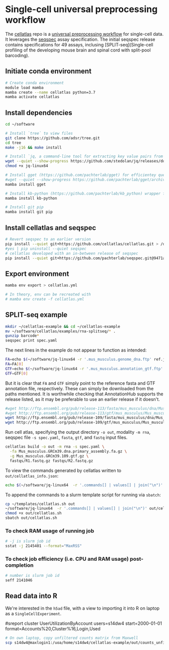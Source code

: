 # Single-cell universal preprocessing workflow #

The [cellatlas](https://github.com/cellatlas/cellatlas) repo is a [universal preprocessing workflow](https://www.biorxiv.org/content/10.1101/2023.09.14.543267v1.full) for single-cell data. It leverages the [seqspec](https://academic.oup.com/bioinformatics/article/40/4/btae168/7641535?login=false) assay specification. The initial seqspec release contains specifications for 49 assays, inclusing [SPLIT-seq](Single-cell profiling of the developing mouse brain and spinal cord with split-pool barcoding).

## Initiate conda environment ##

```bash
# Create conda environment
module load mamba
mamba create --name cellatlas python=3.7
mamba activate cellatlas
```

## Install dependencies ##

```bash
cd ~/software

# Install `tree` to view files
git clone https://github.com/adsr/tree.git
cd tree
make -j16 && make install

# Install `jq, a command-line tool for extracting key value pairs from JSON files 
wget --quiet --show-progress https://github.com/stedolan/jq/releases/download/jq-1.7.1/jq-linux64
chmod +x jq-linux64

# Install gget (https://github.com/pachterlab/gget) for efficientey querying of genomic dbs
#wget --quiet --show-progress https://github.com/pachterlab/gget/archive/refs/tags/v0.29.0.tar.gz
mamba install gget

# Install kb-python (https://github.com/pachterlab/kb_python) wrapper for kallisto and bustools
mamba install kb-python

# Install git pip
mamba install git pip
```

## Install cellatlas and seqspec

```bash
# Revert seqspec to an earlier version
pip install --quiet git+https://github.com/cellatlas/cellatlas.git > /dev/null
#yes | pip uninstall --quiet seqspec
# cellatlas developed with an in-between release of seqspec
pip install --quiet git+https://github.com/pachterlab/seqspec.git@9471a317f524c289ee6582c1889cdeac0c5396b2
```

## Export environment

```bash
mamba env export > cellatlas.yml

# In theory, env can be recreated with
# mamba env create -f cellatlas.yml
```


## SPLIT-seq example ##
 
```bash
mkdir ~/cellatlas-example && cd ~/cellatlas-example
mv ~/software/cellatlas/examples/rna-splitseq/* .
gunzip barcode*
seqspec print spec.yaml
```

The next lines in the example do not appear to function as intended:

```bash
FA=echo $(~/software/jq-linux64 -r '.mus_musculus.genome_dna.ftp' ref.json)
FA=FA[0]
GTF=echo $(~/software/jq-linux64 -r '.mus_musculus.annotation_gtf.ftp' ref.json)
GTF=GTF[0]
```

But it is clear that ```FA``` and ```GTF``` simply point to the reference fasta and GTF annotation file, respectively. 
These can simply be downloaded from the paths mentioned. It is worthwhile checking that AnnotationHub supports the release
listed, as it may be preferable to use an earlier release if it doesn't.

```bash
#wget http://ftp.ensembl.org/pub/release-113/fasta/mus_musculus/dna/Mus_musculus.GRCm39.dna.primary_assembly.fa.gz
#wget http://ftp.ensembl.org/pub/release-113/gtf/mus_musculus/Mus_musculus.GRCm39.113.gtf.gz
wget http://ftp.ensembl.org/pub/release-109/fasta/mus_musculus/dna/Mus_musculus.GRCm39.dna.primary_assembly.fa.gz
wget http://ftp.ensembl.org/pub/release-109/gtf/mus_musculus/Mus_musculus.GRCm39.109.gtf.gz
```

Run cell atlas, specifying the output directory ```-o out```, modality ```-m rna```, 
seqspec file ```-s spec.yaml```, ```fasta```, ```gtf```, and ```fastq``` input files.

```bash
cellatlas build -o out -m rna -s spec.yaml \
  -fa Mus_musculus.GRCm39.dna.primary_assembly.fa.gz \
  -g Mus_musculus.GRCm39.109.gtf.gz \
  fastqs/R1.fastq.gz fastqs/R2.fastq.gz
```

To view the commands generated by cellatlas written to ```out/cellatlas_info.json```:

```bash
echo $(~/software/jq-linux64  -r '.commands[] | values[] | join("\n")' out/cellatlas_info.json)
```

To append the commands to a slurm template script for running via ```sbatch```:

```bash
cp ~/templates/cellatlas.sh out
~/software/jq-linux64  -r '.commands[] | values[] | join("\n")' out/cellatlas_info.json >> out/cellatlas.sh
chmod +x out/cellatlas.sh
sbatch out/cellatlas.sh
```


### To check RAM usage of running job

```bash
# -j is slurm job id
sstat -j 2145401 --format="MaxRSS"
```

### To check job efficiency (i.e. CPU and RAM usage) post-completion

```bash
# number is slurm job id
seff 2141046
```

## Read data into R

We're interested in the ```h5ad``` file, with a view to importing it into R on laptop as a ```SingleCellExperiment```.

#sreport cluster UserUtilizationByAccount users=s14dw4 start=2000-01-01 format=Accounts%20,Cluster%16,Login,Used

```bash
# On own laptop, copy unfiltered counts matrix from Maxwell
scp s14dw4@maxlogin1:/uoa/home/s14dw4/cellatlas-example/out/counts_unfiltered/adata.h5ad ~/Documents/cellatlas
```